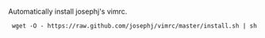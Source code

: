 Automatically install josephj's vimrc.

     wget -O - https://raw.github.com/josephj/vimrc/master/install.sh | sh
